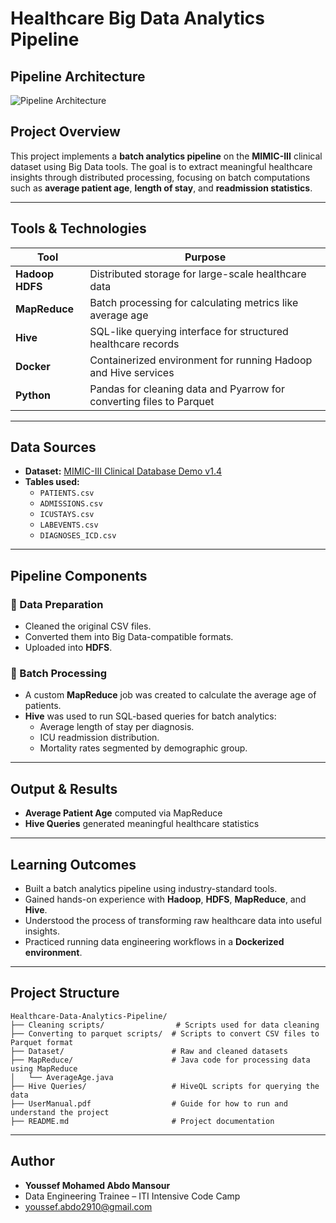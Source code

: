#  Healthcare Big Data Analytics Pipeline

##  Pipeline Architecture
![Pipeline Architecture](pipeline_architecture.png)

##  Project Overview  
This project implements a **batch analytics pipeline** on the **MIMIC-III** clinical dataset using Big Data tools. The goal is to extract meaningful healthcare insights through distributed processing, focusing on batch computations such as **average patient age**, **length of stay**, and **readmission statistics**.

---

##  Tools & Technologies  

| Tool           | Purpose                                                        |
|----------------|----------------------------------------------------------------|
| **Hadoop HDFS** | Distributed storage for large-scale healthcare data            |
| **MapReduce**   | Batch processing for calculating metrics like average age      |
| **Hive**        | SQL-like querying interface for structured healthcare records  |
| **Docker**      | Containerized environment for running Hadoop and Hive services |
| **Python**      | Pandas for cleaning data and Pyarrow for converting files to Parquet |

---

##  Data Sources  

- **Dataset:** [MIMIC-III Clinical Database Demo v1.4](https://physionet.org/content/mimiciii-demo/1.4/)
- **Tables used:**
  - `PATIENTS.csv`
  - `ADMISSIONS.csv`
  - `ICUSTAYS.csv`
  - `LABEVENTS.csv`
  - `DIAGNOSES_ICD.csv`

---

##  Pipeline Components  

### 🔹 Data Preparation  
- Cleaned the original CSV files.
- Converted them into Big Data-compatible formats.
- Uploaded into **HDFS**.

### 🔹 Batch Processing  
- A custom **MapReduce** job was created to calculate the average age of patients.
- **Hive** was used to run SQL-based queries for batch analytics:
  - Average length of stay per diagnosis.
  - ICU readmission distribution.
  - Mortality rates segmented by demographic group.

---

##  Output & Results  

-  **Average Patient Age** computed via MapReduce
-  **Hive Queries** generated meaningful healthcare statistics

---

##  Learning Outcomes  

- Built a batch analytics pipeline using industry-standard tools.
- Gained hands-on experience with **Hadoop**, **HDFS**, **MapReduce**, and **Hive**.
- Understood the process of transforming raw healthcare data into useful insights.
- Practiced running data engineering workflows in a **Dockerized environment**.

---

##  Project Structure  

```
Healthcare-Data-Analytics-Pipeline/
├── Cleaning scripts/                # Scripts used for data cleaning
├── Converting to parquet scripts/  # Scripts to convert CSV files to Parquet format
├── Dataset/                        # Raw and cleaned datasets
├── MapReduce/                      # Java code for processing data using MapReduce
│   └── AverageAge.java
├── Hive Queries/                   # HiveQL scripts for querying the data
├── UserManual.pdf                  # Guide for how to run and understand the project
├── README.md                       # Project documentation

```

---

##  Author  

- **Youssef Mohamed Abdo Mansour**  
- Data Engineering Trainee – ITI Intensive Code Camp
- youssef.abdo2910@gmail.com

